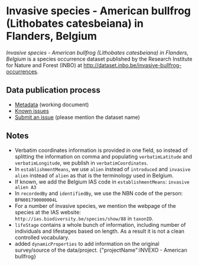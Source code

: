 # Invasive species - American bullfrog (Lithobates catesbeiana) in Flanders, Belgium

*Invasive species - American bullfrog (Lithobates catesbeiana) in Flanders, Belgium* is a species occurrence dataset published by the Research Institute for Nature and Forest (INBO) at <http://dataset.inbo.be/invasive-bullfrog-occurrences>.

## Data publication process

* [Metadata](https://docs.google.com/a/inbo.be/document/d/1BkEDwmk3yiF0MWCxSnQva4oNAoYy9-E75VwPuuHzFRU/edit?usp=sharing) (working document)
* [Known issues](https://github.com/LifeWatchINBO/data-publication/labels/invasive-bullfrog-occurrences)
* [Submit an issue](https://github.com/LifeWatchINBO/data-publication/issues/new) (please mention the dataset name)

## Notes

* Verbatim coordinates information is provided in one field, so instead of splitting the information on comma and populating `verbatimLatitude` and `verbatimLongitude`, we publish in `verbatimCoordinates`.
* In `establishmentMeans`, we use `alien` instead of `introduced` and `invasive alien` instead of `alien` as that is the terminology used in Belgium.
* If known, we add the Belgium IAS code in `establishmentMeans`: `invasive alien A3`
* In `recordedBy` and `identifiedBy`, we use the NBN code of the person: `BFN001790000004L`
* For a number of invasive species, we mention the webpage of the species at the IAS website: `http://ias.biodiversity.be/species/show/88` in `taxonID`.
* `lifeStage` contains a whole bunch of information, including number of individuals and lifestages based on length. As a result it is not a clean controlled vocabulary.
* added `dynamicProperties` to add information on the original survey/source of the data/project. {"projectName":INVEXO - American bullfrog}
